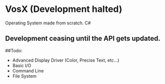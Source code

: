 # VosX (Development halted)
Operating System made from scratch. C#

## Development ceasing until the API gets updated.

##Todo:

- Advanced Display Driver (Color, Precise Text, etc...)
- Basic I/O
- Command Line
- File System

